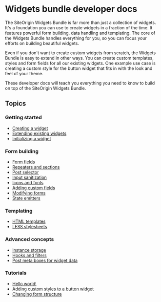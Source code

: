 # Widgets bundle developer docs

The SiteOrigin Widgets Bundle is far more than just a collection of widgets. It's a foundation you can use to create widgets in a fraction of the time. It features powerful form building, data handling and templating. The core of the Widgets Bundle handles everything for you, so you can focus your efforts on building beautiful widgets.

Even if you don't want to create custom widgets from scratch, the Widgets Bundle is easy to extend in other ways. You can create custom templates, styles and form fields for all our existing widgets. One example use case is creating a custom style for the button widget that fits in with the look and feel of your theme.

These developer docs will teach you everything you need to know to build on top of the SiteOrigin Widgets Bundle.

## Topics

### Getting started
* [Creating a widget](widgets-bundle/getting-started/creating-a-widget.md)
* [Extending existing widgets](widgets-bundle/getting-started/extending-existing-widgets.md)
* [Initializing a widget](widgets-bundle/getting-started/initializing-a-widget.md)

### Form building
* [Form fields](widgets-bundle/form-building/form-fields.md)
* [Repeaters and sections](widgets-bundle/form-building/repeaters-and-sections.md)
* [Post selector](widgets-bundle/form-building/post-selector.md)
* [Input sanitization](widgets-bundle/form-building/input-sanitization.md)
* [Icons and fonts](widgets-bundle/form-building/icons-and-fonts.md)
* [Adding custom fields](widgets-bundle/form-building/adding-custom-fields.md)
* [Modifying forms](widgets-bundle/form-building/modifying-forms.md)
* [State emitters](widgets-bundle/form-building/state-emitters.md)

### Templating
* [HTML templates](widgets-bundle/templating/html-templates.md)
* [LESS stylesheets](widgets-bundle/templating/less-stylesheets.md)

### Advanced concepts
* [Instance storage](widgets-bundle/advanced-concepts/instance-storage.md)
* [Hooks and filters](widgets-bundle/advanced-concepts/hooks-and-filters.md)
* [Post meta boxes for widget data](widgets-bundle/advanced-concepts/post-meta-box-forms.md)

### Tutorials
* [Hello world!](widgets-bundle/tutorials/hello-world.md)
* [Adding custom styles to a button widget](widgets-bundle/tutorials/adding-custom-styles-to-a-button-widget.md)
* [Changing form structure](widgets-bundle/tutorials/changing-form-structure.md)
